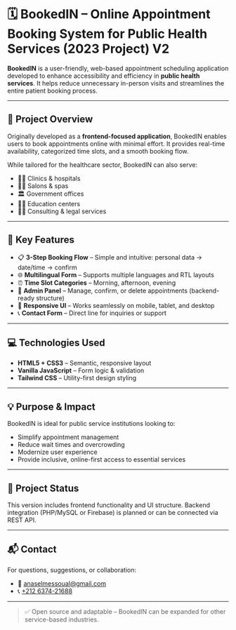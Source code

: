 # 🗓️ BookedIN – Online Appointment Booking System for Public Health Services (2023 Project) V2

**BookedIN** is a user-friendly, web-based appointment scheduling application developed to enhance accessibility and efficiency in **public health services**. It helps reduce unnecessary in-person visits and streamlines the entire patient booking process.

---

## 🚀 Project Overview

Originally developed as a **frontend-focused application**, BookedIN enables users to book appointments online with minimal effort. It provides real-time availability, categorized time slots, and a smooth booking flow.

While tailored for the healthcare sector, BookedIN can also serve:
- 🧑‍⚕️ Clinics & hospitals
- 💇‍♀️ Salons & spas
- 🏛️ Government offices
- 🧑‍🏫 Education centers
- 👨‍💼 Consulting & legal services

---

## 🔧 Key Features

- 📋 **3-Step Booking Flow** – Simple and intuitive: personal data → date/time → confirm
- 🌐 **Multilingual Form** – Supports multiple languages and RTL layouts
- ⏰ **Time Slot Categories** – Morning, afternoon, evening
- 🔐 **Admin Panel** – Manage, confirm, or delete appointments (backend-ready structure)
- 📱 **Responsive UI** – Works seamlessly on mobile, tablet, and desktop
- 📞 **Contact Form** – Direct line for inquiries or support

---

## 💻 Technologies Used

- **HTML5 + CSS3** – Semantic, responsive layout
- **Vanilla JavaScript** – Form logic & validation
- **Tailwind CSS** – Utility-first design styling

---

## 💡 Purpose & Impact

BookedIN is ideal for public service institutions looking to:
- Simplify appointment management
- Reduce wait times and overcrowding
- Modernize user experience
- Provide inclusive, online-first access to essential services

---

## 📂 Project Status

This version includes frontend functionality and UI structure. Backend integration (PHP/MySQL or Firebase) is planned or can be connected via REST API.

---

## 📬 Contact

For questions, suggestions, or collaboration:

- 📧 [anaselmessoual@gmail.com](mailto:anaselmessoual@gmail.com)
- 📞 [+212 6374-21688](tel:+212637421688)

---

> ✅ Open source and adaptable – BookedIN can be expanded for other service-based industries.
